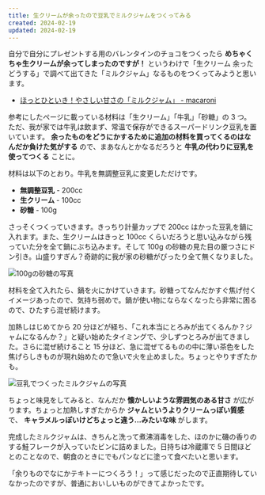 ```yaml
---
title: 生クリームが余ったので豆乳でミルクジャムをつくってみる
created: 2024-02-19
updated: 2024-02-19
---
```


自分で自分にプレゼントする用のバレンタインのチョコをつくったら **めちゃくちゃ生クリームが余ってしまったのですが！** というわけで「生クリーム 余った どうする」で調べて出てきた「ミルクジャム」なるものをつくってみようと思います。

- [ほっとひといき！やさしい甘さの「ミルクジャム」 - macaroni](https://macaro-ni.jp/53456)

参考にしたページに載っている材料は「生クリーム」「牛乳」「砂糖」の 3 つ。ただ、我が家では牛乳は飲まず、常温で保存ができるスーパードリンク豆乳を置いています。 **余ったものをどうにかするために追加の材料を買ってくるのはなんだか負けた気がする** ので、まあなんとかなるだろうと **牛乳の代わりに豆乳を使ってつくる** ことに。

材料は以下のとおり。牛乳を無調整豆乳に変更しただけです。

- **無調整豆乳** - 200cc
- **生クリーム** - 100cc
- **砂糖** - 100g

さっそくつくっていきます。きっちり計量カップで 200cc はかった豆乳を鍋に入れます。また、生クリームはきっと 100cc くらいだろうと思い込みながら残っていた分を全て鍋にぶち込みます。そして 100g の砂糖の見た目の厳つさにドン引き。山盛りすぎん？奇跡的に我が家の砂糖がぴったり全て無くなりました。

![100gの砂糖の写真](43d74224-9809-4d0f-5248-ee7174256900)

材料を全て入れたら、鍋を火にかけていきます。砂糖ってなんだかすぐ焦げ付くイメージあったので、気持ち弱めで。鍋が使い物にならなくなったら非常に困るので、ひたすら混ぜ続けます。

加熱しはじめてから 20 分ほどが経ち、「これ本当にとろみが出てくるんか？ジャムになるんか？」と疑い始めたタイミングで、少しずつとろみが出てきました。さらに混ぜ続けること 15 分ほど、急に混ぜてるものの中に薄い茶色をした焦げらしきものが現れ始めたので急いで火を止めました。ちょっとやりすぎたかも。

![豆乳でつくったミルクジャムの写真](be1437c3-ee2e-4144-e25a-90b100fde300)

ちょっと味見をしてみると、なんだか **懐かしいような雰囲気のある甘さ** が広がります。ちょっと加熱しすぎたからか **ジャムというよりクリームっぽい質感** で、 **キャラメルっぽいけどちょっと違う…みたいな味** がします。

完成したミルクジャムは、きちんと洗って煮沸消毒をした、ほのかに磯の香りのする鮭フレークが入っていたビンに詰めました。日持ちは冷蔵庫で 5 日間ほどとのことなので、朝食のときにでもパンなどに塗って食べたいと思います。

「余りものでなにかテキトーにつくろう！」って感じだったので正直期待していなかったのですが、普通においしいものができてよかったです。
